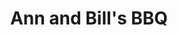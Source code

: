 ---
title: Ann and Bill's BBQ
images:
  - 
      image: 2015-08-30_001.jpg
      height: 3389
      width: 5083
      title: Esther
  - 
      image: 2015-08-30_002.jpg
      height: 3243
      width: 4864
      title: The family
  - 
      image: 2015-08-30_003.jpg
      height: 2866
      width: 4299
      title: What a bunch!
  - 
      image: 2015-08-30_004.jpg
      height: 2362
      width: 3149
      title: Paul on Bill's e-bike
  - 
      image: 2015-08-30_005.jpg
      height: 2448
      width: 3264
      title: The girls in uncle Bill's car
  - 
      image: 2015-08-30_006.jpg
      height: 3648
      width: 5472
      title:  Bill
  - 
      image: 2015-08-30_007.jpg
      height: 3648
      width: 5472
      title: This one should be in bed
  - 
      image: 2015-08-30_008.jpg
      height: 3648
      width: 5472
      title: Uncle Bill and Immy
  - 
      image: 2015-08-30_009.jpg
      height: 3353
      width: 5030
      title: Immy and Tammy. 
  - 
      image: 2015-08-30_010.jpg
      height: 3648
      width: 5472
      title: This one _is_ in bed
---